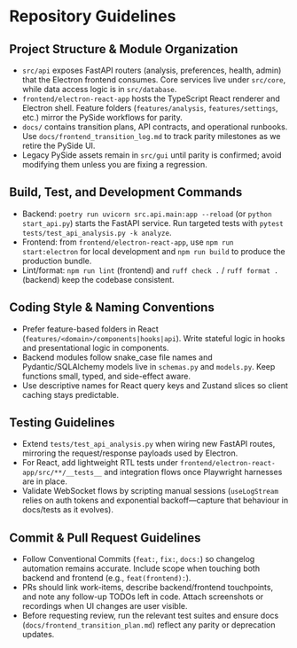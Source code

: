 # Repository Guidelines

## Project Structure & Module Organization
- `src/api` exposes FastAPI routers (analysis, preferences, health, admin) that the Electron frontend consumes. Core services live under `src/core`, while data access logic is in `src/database`.
- `frontend/electron-react-app` hosts the TypeScript React renderer and Electron shell. Feature folders (`features/analysis`, `features/settings`, etc.) mirror the PySide workflows for parity.
- `docs/` contains transition plans, API contracts, and operational runbooks. Use `docs/frontend_transition_log.md` to track parity milestones as we retire the PySide UI.
- Legacy PySide assets remain in `src/gui` until parity is confirmed; avoid modifying them unless you are fixing a regression.

## Build, Test, and Development Commands
- Backend: `poetry run uvicorn src.api.main:app --reload` (or `python start_api.py`) starts the FastAPI service. Run targeted tests with `pytest tests/test_api_analysis.py -k analyze`.
- Frontend: from `frontend/electron-react-app`, use `npm run start:electron` for local development and `npm run build` to produce the production bundle.
- Lint/format: `npm run lint` (frontend) and `ruff check .` / `ruff format .` (backend) keep the codebase consistent.

## Coding Style & Naming Conventions
- Prefer feature-based folders in React (`features/<domain>/components|hooks|api`). Write stateful logic in hooks and presentational logic in components.
- Backend modules follow snake_case file names and Pydantic/SQLAlchemy models live in `schemas.py` and `models.py`. Keep functions small, typed, and side-effect aware.
- Use descriptive names for React query keys and Zustand slices so client caching stays predictable.

## Testing Guidelines
- Extend `tests/test_api_analysis.py` when wiring new FastAPI routes, mirroring the request/response payloads used by Electron.
- For React, add lightweight RTL tests under `frontend/electron-react-app/src/**/__tests__` and integration flows once Playwright harnesses are in place.
- Validate WebSocket flows by scripting manual sessions (`useLogStream` relies on auth tokens and exponential backoff—capture that behaviour in docs/tests as it evolves).

## Commit & Pull Request Guidelines
- Follow Conventional Commits (`feat:`, `fix:`, `docs:`) so changelog automation remains accurate. Include scope when touching both backend and frontend (e.g., `feat(frontend):`).
- PRs should link work-items, describe backend/frontend touchpoints, and note any follow-up TODOs left in code. Attach screenshots or recordings when UI changes are user visible.
- Before requesting review, run the relevant test suites and ensure docs (`docs/frontend_transition_plan.md`) reflect any parity or deprecation updates.
